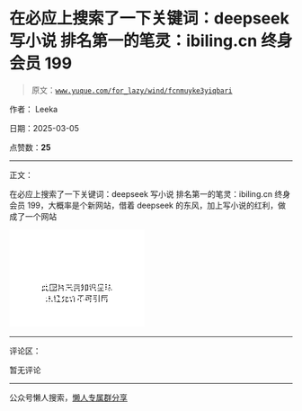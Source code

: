 # 在必应上搜索了一下关键词：deepseek 写小说 排名第一的笔灵：ibiling.cn 终身会员 199

> 原文：[`www.yuque.com/for_lazy/wind/fcnmuyke3yiqbari`](https://www.yuque.com/for_lazy/wind/fcnmuyke3yiqbari)

作者： Leeka

日期：2025-03-05

点赞数：**25**

* * *

正文：

在必应上搜索了一下关键词：deepseek 写小说 排名第一的笔灵：ibiling.cn
终身会员 199，大概率是个新网站，借着 deepseek 的东风，加上写小说的红利，做成了一个网站

![](img/e95b03e3cd7cc86d728a85d6d3179c0a.png "None")

* * *

评论区：

暂无评论

* * *

公众号懒人搜索，[懒人专属群分享](https://lazybook.fun/#/blog/group)